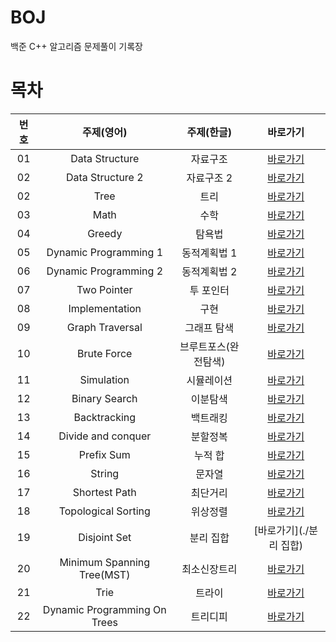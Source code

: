 # BOJ
백준 C++ 알고리즘 문제풀이 기록장

# 목차


 | 번호 | 주제(영어)  | 주제(한글)   | 바로가기|
  | :------:  | :-----------------: | :------:  |  :------: |
01 |  Data Structure | 자료구조  | [바로가기](./자료구조) |
| 02 | Data Structure 2 | 자료구조 2 | [바로가기](./자료구조2) |
| 02 | Tree | 트리 | [바로가기](./트리) |
| 03 | Math | 수학 | [바로가기](./수학) | 18 | 29 | ![status][Doing] |
| 04 | Greedy | 탐욕법 | [바로가기](./탐욕법) | 27 | 62 | ![status][Doing] |
| 05 | Dynamic Programming 1 | 동적계획법 1 | [바로가기](./동적계획법1) | 27 | 80 | ![status][Doing] |
| 06 | Dynamic Programming 2 | 동적계획법 2 | [바로가기](./동적계획법2) | 28 | 81 | ![status][Doing] |
| 07 | Two Pointer | 투 포인터 | [바로가기](./투포인터) | 13 | 36 | ![status][Doing] |
| 08 | Implementation | 구현 | [바로가기](./구현) | 30 | 51 | ![status][Doing] |
| 09 | Graph Traversal | 그래프 탐색 | [바로가기](./그래프탐색) | 31 | 96 | ![status][Doing] |
| 10 | Brute Force | 브루트포스(완전탐색) | [바로가기](./브루트포스) | 33 | 94 | ![status][Doing] |
| 11 | Simulation | 시뮬레이션 | [바로가기](./시뮬레이션) | 30 | 48 | ![status][Doing] |
| 12 | Binary Search | 이분탐색 | [바로가기](./이분탐색) | 20 | 66 | ![status][Doing] |
| 13 | Backtracking | 백트래킹 | [바로가기](./백트래킹) | 28 | 75 | ![status][Doing] |
| 14 | Divide and conquer | 분할정복 | [바로가기](./분할정복) | 08 | 18 | ![status][Doing] |
| 15 | Prefix Sum | 누적 합 | [바로가기](./누적합) | 11 | 32 | ![status][Doing] |
| 16 | String | 문자열 | [바로가기](./문자열) | 19 | 64 | ![status][Doing] |
| 17 | Shortest Path | 최단거리 | [바로가기](./최단거리) | 18 | 53 | ![status][Doing] |
| 18 | Topological Sorting | 위상정렬 | [바로가기](./위상정렬) | 05 | 14 | ![status][Doing] |
| 19 | Disjoint Set | 분리 집합 | [바로가기](./분리 집합) | 06 | 20 | ![status][Doing] |
| 20 | Minimum Spanning Tree(MST) | 최소신장트리 | [바로가기](./최소신장트리) | 08 | 24 | ![status][Doing] |
| 21 | Trie | 트라이 | [바로가기](./트라이) | 05 | 09 | ![status][Doing] |
| 22 | Dynamic Programming On Trees | 트리디피 | [바로가기](./트리디피) | 04 | 08 | ![status][Doing] |
 
 
